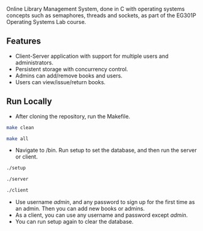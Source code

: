 Online Library Management System, done in C with operating systems concepts such as semaphores, threads and sockets, as part of the EG301P Operating Systems Lab course.

## Features

- Client-Server application with support for multiple users and administrators.
- Persistent storage with concurrency control.
- Admins can add/remove books and users.
- Users can view/issue/return books.

## Run Locally

- After cloning the repository, run the Makefile.

```bash
make clean
```

```bash
make all
```

- Navigate to /bin. Run setup to set the database, and then run the server or client.

```bash
./setup
```

```bash
./server
```

```bash
./client
```

- Use username _admin_, and any password to sign up for the first time as an admin. Then you can add new books or admins. 
- As a client, you can use any username and password except _admin_.
- You can run setup again to clear the database.